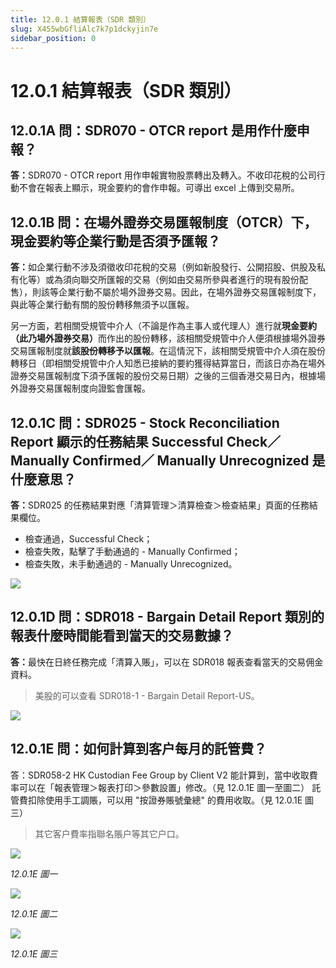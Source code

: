 ```yaml
---
title: 12.0.1 結算報表（SDR 類別）
slug: X455wbGfliAlc7k7p1dckyjin7e
sidebar_position: 0
---
```



# 12.0.1 結算報表（SDR 類別）

## 12.0.1A 問：SDR070 - OTCR report 是用作什麼申報？

<b>答：</b>SDR070 - OTCR report 用作申報實物股票轉出及轉入。不收印花稅的公司行動不會在報表上顯示，現金要約的會作申報。可導出 excel 上傳到交易所。

## 12.0.1B 問：在場外證券交易匯報制度（OTCR）下，現金要約等企業行動是否須予匯報？

<b>答：</b>如企業行動不涉及須徵收印花稅的交易（例如新股發行、公開招股、供股及私有化等）或為須向聯交所匯報的交易（例如由交易所參與者進行的現有股份配售），則該等企業行動不屬於場外證券交易。因此，在場外證券交易匯報制度下，與此等企業行動有關的股份轉移無須予以匯報。 

另一方面，若相關受規管中介人（不論是作為主事人或代理人）進行就<b>現金要約（此乃場外證券交易）</b>而作出的股份轉移，該相關受規管中介人便須根據場外證券交易匯報制度就<b>該股份轉移予以匯報</b>。在這情況下，該相關受規管中介人須在股份轉移日（即相關受規管中介人知悉已接納的要約獲得結算當日，而該日亦為在場外證券交易匯報制度下須予匯報的股份交易日期）之後的三個香港交易日內，根據場外證券交易匯報制度向證監會匯報。

## 12.0.1C 問：SDR025 - Stock Reconciliation Report 顯示的任務結果 Successful Check／Manually Confirmed／ Manually Unrecognized 是什麼意思？

<b>答：</b>SDR025 的任務結果對應「清算管理＞清算檢查＞檢查結果」頁面的任務結果欄位。
- 檢查通過，Successful Check；
- 檢查失敗，點擊了手動通過的 - Manually Confirmed；
- 檢查失敗，未手動通過的 - Manually Unrecognized。

<img src="/assets/GJa1bRLIxoRRssxVesQc0xXknIh.png" src-width="2074" src-height="850" align="center"/>

## 12.0.1D 問：SDR018 - Bargain Detail Report 類別的報表什麼時間能看到當天的交易數據？

<b>答：</b>最快在日終任務完成「清算入賬」，可以在 SDR018 報表查看當天的交易佣金資料。

> 美股的可以查看 SDR018-1 - Bargain Detail Report-US。

<img src="/assets/ZQuSbTdpGo2HmNxFcZ3crSILnBb.png" src-width="2246" src-height="1486" align="center"/>

## 12.0.1E 問：如何計算到客户每月的託管費？

答：SDR058-2 HK Custodian Fee Group by Client V2 能計算到，當中收取費率可以在「報表管理＞報表打印＞參數設置」修改。（見 12.0.1E 圖一至圖二）
託管費扣除使用手工調賬，可以用 "按證券賬號彙總" 的費用收取。（見 12.0.1E 圖三）

> 其它客户費率指聯名賬户等其它户口。

<img src="/assets/XcdKbPk5LoYo14xCRdTc7Jz8nSC.png" src-width="2712" src-height="986" align="center"/>

<em>12.0.1E 圖一</em>

<img src="/assets/CngRbkDlNoW3PHxz4b0cJjetnqd.png" src-width="2384" src-height="922" align="center"/>

<em>12.0.1E 圖二</em>

<img src="/assets/Tg00bofhToJ1wYxEKDRceAS1njf.png" src-width="2392" src-height="406" align="center"/>

<em>12.0.1E 圖三</em>


